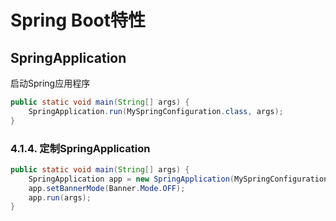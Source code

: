 # Spring Boot特性

## SpringApplication

启动Spring应用程序

```java
public static void main(String[] args) {
    SpringApplication.run(MySpringConfiguration.class, args);
}
```


### 4.1.4. 定制SpringApplication

```java
public static void main(String[] args) {
    SpringApplication app = new SpringApplication(MySpringConfiguration.class);
    app.setBannerMode(Banner.Mode.OFF);
    app.run(args);
}
```




